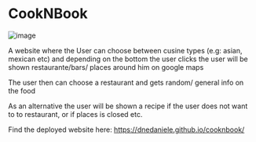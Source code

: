 # CookNBook 

![image](https://user-images.githubusercontent.com/55050594/77821630-082d4a00-70ec-11ea-8a13-48e4d499eae1.png)

A website where the User can choose between cusine types (e.g: asian, mexican etc) and depending on the bottom the user clicks the user will be shown restaurante/bars/ places around him on google maps

The user then can choose a restaurant and gets random/ general info on the food

As an alternative the user will be shown a recipe if the user does not want to to restaurant, or if places is closed etc.

Find the deployed website here: https://dnedaniele.github.io/cooknbook/
